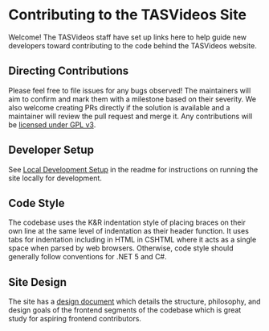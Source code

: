 # Contributing to the TASVideos Site

Welcome! The TASVideos staff have set up links here to help guide new developers toward contributing to the code behind the TASVideos website.

## Directing Contributions

Please feel free to file issues for any bugs observed! The maintainers will aim to confirm and mark them with a milestone based on their severity. We also welcome creating PRs directly if the solution is available and a maintainer will review the pull request and merge it. Any contributions will be [licensed under GPL v3](License).

## Developer Setup

See [Local Development Setup](Readme.md#local-development-setup) in the readme for instructions on running the site locally for development.

## Code Style

The codebase uses the K&R indentation style of placing braces on their own line at the same level of indentation as their header function. It uses tabs for indentation including in HTML in CSHTML where it acts as a single space when parsed by web browsers. Otherwise, code style should generally follow conventions for .NET 5 and C#.

## Site Design

The site has a [design document](DESiGN-SPEC) which details the structure, philosophy, and design goals of the frontend segments of the codebase which is great study for aspiring frontend contributors.